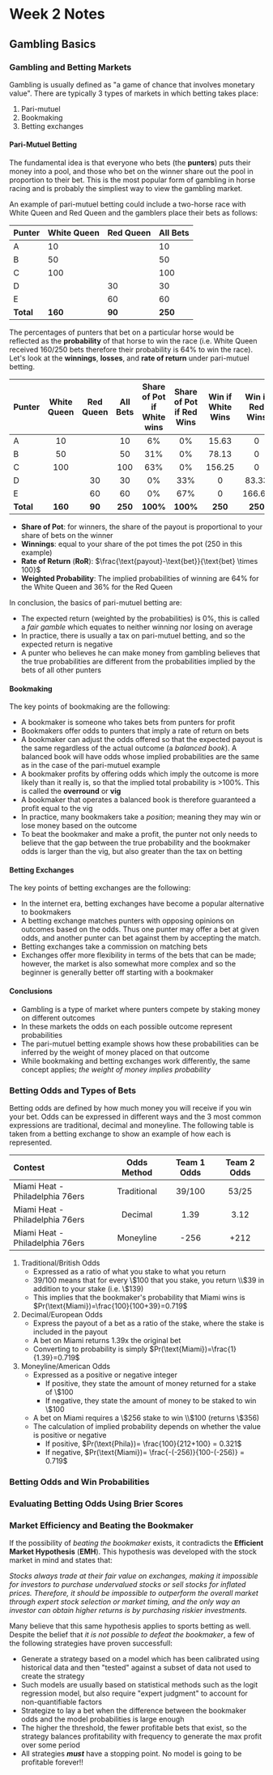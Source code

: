 # Week 2 Notes
## Gambling Basics
### Gambling and Betting Markets
Gambling is usually defined as "a game of chance that involves monetary value".  There are typically 3 types of markets in which betting takes place:

1. Pari-mutuel
2. Bookmaking
3. Betting exchanges

#### Pari-Mutuel Betting
The fundamental idea is that everyone who bets (the **punters**) puts their money into a pool, and those who bet on the winner share out the pool in proportion to their bet.  This is the most popular form of gambling in horse racing and is probably the simpliest way to view the gambling market.

An example of pari-mutuel betting could include a two-horse race with White Queen and Red Queen and the gamblers place their bets as follows:

| Punter | White Queen | Red Queen | All Bets |
| :-- | --- | --- | --- |
| A | 10 | | 10 |
| B | 50 | | 50 |
| C | 100 | | 100 |
| D | | 30 | 30 |
| E | | 60 | 60 |
| **Total** | **160** | **90** | **250** |

The percentages of punters that bet on a particular horse would be reflected as the **probability** of that horse to win the race (i.e. White Queen received 160/250 bets therefore their probability is 64% to win the race).  Let's look at the **winnings**, **losses**, and **rate of return** under pari-mutuel betting.

| Punter | White Queen | Red Queen | All Bets | Share of Pot if White wins | Share of Pot if Red Wins | Win if White Wins | Win if Red Wins | RoR on Bet if White Wins | RoR on Bet if Red Wins | RoR Weighted By Probability |
| :-- | :-: | :-: | :-: | :-: | :-: | :-: | :-: | :-: | :-: | :-: |
| A | 10 | | 10 | 6% | 0% | 15.63 | 0 | 56% | -100% | 0% |
| B | 50 | | 50 | 31% | 0% | 78.13 | 0 | 56% | -100% | 0% |
| C | 100 | | 100 | 63% | 0% | 156.25 | 0 | 56% | -100% | 0% |
| D | | 30 | 30 | 0% | 33% | 0 | 83.33 | -100% | 178% | 0% |
| E | | 60 | 60 | 0% | 67% | 0 | 166.67 | -100% | 178% | 0% |
| **Total** | **160** | **90** | **250** | **100%** | **100%** | **250** | **250** |

- **Share of Pot**: for winners, the share of the payout is proportional to your share of bets on the winner
- **Winnings**: equal to your share of the pot times the pot (250 in this example)
- **Rate of Return** (**RoR**): $\frac{\text{payout}-\text{bet}}{\text{bet} \times 100}$
- **Weighted Probability**: The implied probabilities of winning are 64% for the White Queen and 36% for the Red Queen

In conclusion, the basics of pari-mutuel betting are:

- The expected return (weighted by the probabilities) is 0%, this is called a *fair gamble* which equates to neither winning nor losing on average
- In practice, there is usually a tax on pari-mutuel betting, and so the expected return is negative
- A punter who believes he can make money from gambling believes that the true probabilities are different from the probabilities implied by the bets of all other punters

#### Bookmaking
The key points of bookmaking are the following:

- A bookmaker is someone who takes bets from punters for profit
- Bookmakers offer odds to punters that imply a rate of return on bets
- A bookmaker can adjust the odds offered so that the expected payout is the same regardless of the actual outcome (a *balanced book*). A balanced book will have odds whose implied probabilities are the same as in the case of the pari-mutuel example
- A bookmaker profits by offering odds which imply the outcome is more likely than it really is, so that the implied total probability is >100%. This is called the **overround** or **vig**
- A bookmaker that operates a balanced book is therefore guaranteed a profit equal to the vig
- In practice, many bookmakers take a *position*; meaning they may win or lose money based on the outcome
- To beat the bookmaker and make a profit, the punter not only needs to believe that the gap between the true probability and the bookmaker odds is larger than the vig, but also greater than the tax on betting

#### Betting Exchanges
The key points of betting exchanges are the following:

- In the internet era, betting exchanges have become a popular alternative to bookmakers
- A betting exchange matches punters with opposing opinions on outcomes based on the odds. Thus one punter may offer a bet at given odds, and another punter can bet against them by accepting the match.
- Betting exchanges take a commission on matching bets
- Exchanges offer more flexibility in terms of the bets that can be made; however, the market is also somewhat more complex and so the beginner is generally better off starting with a bookmaker

#### Conclusions
- Gambling is a type of market where punters compete by staking money on different outcomes
- In these markets the odds on each possible outcome represent probabilities
- The pari-mutuel betting example shows how these probabilities can be inferred by the weight of money placed on that outcome
- While bookmaking and betting exchanges work differently, the same concept applies; *the weight of money implies probability*

### Betting Odds and Types of Bets
Betting odds are defined by how much money you will receive if you win your bet. Odds can be expressed in different ways and the 3 most common expressions are traditional, decimal and moneyline.  The following table is taken from a betting exchange to show an example of how each is represented.

| Contest | Odds Method | Team 1 Odds | Team 2 Odds |
| :-- | :-: | :-: | :-: |
| Miami Heat - Philadelphia 76ers | Traditional | 39/100 | 53/25 |
| Miami Heat - Philadelphia 76ers | Decimal | 1.39 | 3.12 |
| Miami Heat - Philadelphia 76ers | Moneyline | -256 | +212 |

1. Traditional/British Odds <br>
    - Expressed as a ratio of what you stake to what you return
    - 39/100 means that for every \\$100 that you stake, you return \\$39 in addition to your stake (i.e. \\$139)
    - This implies that the bookmaker's probability that Miami wins is $Pr(\text{Miami})=\frac{100}{100+39}=0.719$
2. Decimal/European Odds <br>
    - Express the payout of a bet as a ratio of the stake, where the stake is included in the payout
    - A bet on Miami returns 1.39x the original bet
    - Converting to probability is simply $Pr(\text{Miami})=\frac{1}{1.39}=0.719$
3. Moneyline/American Odds <br>
    - Expressed as a positive or negative integer
        - If positive, they state the amount of money returned for a stake of \\$100
        - If negative, they state the amount of money to be staked to win \\$100
    - A bet on Miami requires a \\$256 stake to win \\$100 (returns \\$356)
    - The calculation of implied probability depends on whether the value is positive or negative
        - If positive, $Pr(\text{Phila})= \frac{100}{212+100} = 0.321$
        - If negative, $Pr(\text{Miami})= \frac{-(-256)}{100-(-256)} = 0.719$

### Betting Odds and Win Probabilities

### Evaluating Betting Odds Using Brier Scores

### Market Efficiency and Beating the Bookmaker
If the possibility of *beating the bookmaker* exists, it contradicts the **Efficient Market Hypothesis** (**EMH**).  This hypothesis was developed with the stock market in mind and states that:

*Stocks always trade at their fair value on exchanges, making it impossible for investors to purchase undervalued stocks or sell stocks for inflated prices. Therefore, it should be impossible to outperform the overall market through expert stock selection or market timing, and the only way an investor can obtain higher returns is by purchasing riskier investments.*

Many believe that this same hypothesis applies to sports betting as well.  Despite the belief that *it is not possible to defeat the bookmaker*, a few of the following strategies have proven successfull:

- Generate a strategy based on a model which has been calibrated using historical data and then "tested" against a subset of data not used to create the strategy
- Such models are usually based on statistical methods such as the logit regression model, but also require "expert judgment" to account for non-quantifiable factors
- Strategize to lay a bet when the difference between the bookmaker odds and the model probabilities is large enough
- The higher the threshold, the fewer profitable bets that exist, so the strategy balances profitability with frequency to generate the max profit over some period
- All strategies ***must*** have a stopping point. No model is going to be profitable forever!!
